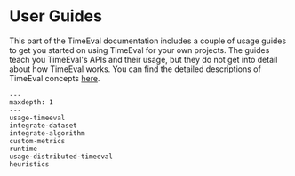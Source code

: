 # User Guides

This part of the TimeEval documentation includes a couple of usage guides to get you started on using TimeEval for your own projects.
The guides teach you TimeEval's APIs and their usage, but they do not get into detail about how TimeEval works.
You can find the detailed descriptions of TimeEval concepts [here](../concepts/index.md).

```{toctree}
---
maxdepth: 1
---
usage-timeeval
integrate-dataset
integrate-algorithm
custom-metrics
runtime
usage-distributed-timeeval
heuristics
```
